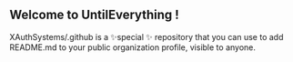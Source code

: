 ## Welcome to UntilEverything !

XAuthSystems/.github is a ✨special ✨ repository that you can use to add README.md to your public organization profile, visible to anyone. 
